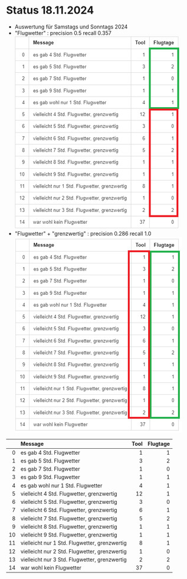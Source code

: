 # Status 18.11.2024

* Auswertung für Samstags und Sonntags 2024
* "Flugwetter" : precision  0.5  recall  0.357
 ![Abbildung](../screenshots/tool_eval_20241118_a.png)
* "Flugwetter" + "grenzwertig" : precision  0.286  recall  1.0
![Abbildung](../screenshots/tool_eval_20241118_b.png)



|    | Message                                       |   Tool          |   Flugtage   |
|---:|:----------------------------------------------|----------------:|-------------:|
|  0 | es gab 4 Std. Flugwetter                      |               1 |            1 |
|  1 | es gab 5 Std. Flugwetter                      |               3 |            2 |
|  2 | es gab 7 Std. Flugwetter                      |               1 |            0 |
|  3 | es gab 9 Std. Flugwetter                      |               1 |            1 |
|  4 | es gab wohl nur 1 Std. Flugwetter             |               4 |            1 |
|  5 | vielleicht 4 Std. Flugwetter, grenzwertig     |              12 |            1 |
|  6 | vielleicht 5 Std. Flugwetter, grenzwertig     |               3 |            0 |
|  7 | vielleicht 6 Std. Flugwetter, grenzwertig     |               6 |            1 |
|  8 | vielleicht 7 Std. Flugwetter, grenzwertig     |               5 |            2 |
|  9 | vielleicht 8 Std. Flugwetter, grenzwertig     |               1 |            1 |
| 10 | vielleicht 9 Std. Flugwetter, grenzwertig     |               1 |            1 |
| 11 | vielleicht nur 1 Std. Flugwetter, grenzwertig |               8 |            1 |
| 12 | vielleicht nur 2 Std. Flugwetter, grenzwertig |               1 |            0 |
| 13 | vielleicht nur 3 Std. Flugwetter, grenzwertig |               2 |            2 |
| 14 | war wohl kein Flugwetter                      |              37 |            0 |